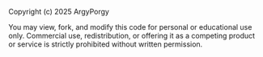 Copyright (c) 2025 ArgyPorgy

You may view, fork, and modify this code for personal or educational use only. Commercial use, redistribution, or offering it as a competing product or service is strictly prohibited without written permission.
